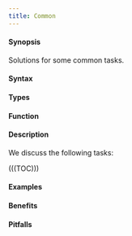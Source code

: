 ```yaml
---
title: Common
---
```


#### Synopsis

Solutions for some common tasks.

#### Syntax

#### Types

#### Function

#### Description

We discuss the following tasks:

(((TOC)))

#### Examples

#### Benefits

#### Pitfalls

